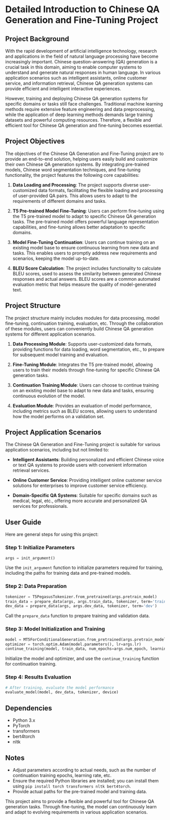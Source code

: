 # Detailed Introduction to Chinese QA Generation and Fine-Tuning Project

## Project Background

With the rapid development of artificial intelligence technology, research and applications in the field of natural language processing have become increasingly important. Chinese question-answering (QA) generation is a crucial task in this domain, aiming to enable computer systems to understand and generate natural responses in human language. In various application scenarios such as intelligent assistants, online customer service, and information retrieval, Chinese QA generation systems can provide efficient and intelligent interactive experiences.

However, training and deploying Chinese QA generation systems for specific domains or tasks still face challenges. Traditional machine learning methods require extensive feature engineering and data preprocessing, while the application of deep learning methods demands large training datasets and powerful computing resources. Therefore, a flexible and efficient tool for Chinese QA generation and fine-tuning becomes essential.

## Project Objectives

The objectives of the Chinese QA Generation and Fine-Tuning project are to provide an end-to-end solution, helping users easily build and customize their own Chinese QA generation systems. By integrating pre-trained models, Chinese word segmentation techniques, and fine-tuning functionality, the project features the following core capabilities:

1. **Data Loading and Processing**: The project supports diverse user-customized data formats, facilitating the flexible loading and processing of user-provided QA pairs. This allows users to adapt to the requirements of different domains and tasks.

2. **T5 Pre-trained Model Fine-Tuning**: Users can perform fine-tuning using the T5 pre-trained model to adapt to specific Chinese QA generation tasks. The pre-trained model offers powerful language representation capabilities, and fine-tuning allows better adaptation to specific domains.

3. **Model Fine-Tuning Continuation**: Users can continue training on an existing model base to ensure continuous learning from new data and tasks. This enables users to promptly address new requirements and scenarios, keeping the model up-to-date.

4. **BLEU Score Calculation**: The project includes functionality to calculate BLEU scores, used to assess the similarity between generated Chinese responses and actual answers. BLEU scores are a common automated evaluation metric that helps measure the quality of model-generated text.

## Project Structure

The project structure mainly includes modules for data processing, model fine-tuning, continuation training, evaluation, etc. Through the collaboration of these modules, users can conveniently build Chinese QA generation systems for different application scenarios.

1. **Data Processing Module**: Supports user-customized data formats, providing functions for data loading, word segmentation, etc., to prepare for subsequent model training and evaluation.

2. **Fine-Tuning Module**: Integrates the T5 pre-trained model, allowing users to train their models through fine-tuning for specific Chinese QA generation tasks.

3. **Continuation Training Module**: Users can choose to continue training on an existing model base to adapt to new data and tasks, ensuring continuous evolution of the model.

4. **Evaluation Module**: Provides an evaluation of model performance, including metrics such as BLEU scores, allowing users to understand how the model performs on a validation set.

## Project Application Scenarios

The Chinese QA Generation and Fine-Tuning project is suitable for various application scenarios, including but not limited to:

- **Intelligent Assistants**: Building personalized and efficient Chinese voice or text QA systems to provide users with convenient information retrieval services.

- **Online Customer Service**: Providing intelligent online customer service solutions for enterprises to improve customer service efficiency.

- **Domain-Specific QA Systems**: Suitable for specific domains such as medical, legal, etc., offering more accurate and personalized QA services for professionals.

## User Guide

Here are general steps for using this project:

### Step 1: Initialize Parameters

```python
args = init_argument()
```

Use the `init_argument` function to initialize parameters required for training, including the paths for training data and pre-trained models.

### Step 2: Data Preparation

```python
tokenizer = T5PegasusTokenizer.from_pretrained(args.pretrain_model)
train_data = prepare_data(args, args.train_data, tokenizer, term='train')
dev_data = prepare_data(args, args.dev_data, tokenizer, term='dev')
```

Call the `prepare_data` function to prepare training and validation data.

### Step 3: Model Initialization and Training

```python
model = MT5ForConditionalGeneration.from_pretrained(args.pretrain_model).to(device)
optimizer = torch.optim.Adam(model.parameters(), lr=args.lr)
continue_training(model, train_data, num_epochs=args.num_epoch, learning_rate=args.lr)
```

Initialize the model and optimizer, and use the `continue_training` function for continuation training.

### Step 4: Results Evaluation

```python
# After training, evaluate the model performance
evaluate_model(model, dev_data, tokenizer, device)
```

## Dependencies

- Python 3.x
- PyTorch
- transformers
- bert4torch
- nltk

## Notes

- Adjust parameters according to actual needs, such as the number of continuation training epochs, learning rate, etc.
- Ensure the required Python libraries are installed; you can install them using `pip install torch transformers nltk bert4torch`.
- Provide actual paths for the pre-trained model and training data.

This project aims to provide a flexible and powerful tool for Chinese QA generation tasks. Through fine-tuning, the model can continuously learn and adapt to evolving requirements in various application scenarios.